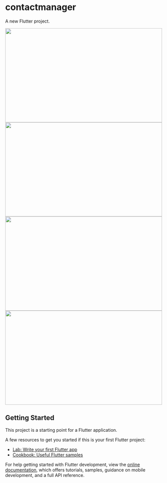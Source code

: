 # contactmanager

A new Flutter project.

<div align='left'>
    <img src='https://github.com/shervinbdndev/MERN-Contact-Manager/blob/Windows/images/main.png' width='500' , height=300></img>
    <br>
    <img src='https://github.com/shervinbdndev/MERN-Contact-Manager/blob/Windows/images/create.png' width='500' , height=300></img>
    <br>
    <img src='https://github.com/shervinbdndev/MERN-Contact-Manager/blob/Windows/images/info.png' width='500' , height=300></img>
    <br>
    <img src='https://github.com/shervinbdndev/MERN-Contact-Manager/blob/Windows/images/edit.png' width='500' , height=300></img>
    <br>
</div>

## Getting Started

This project is a starting point for a Flutter application.

A few resources to get you started if this is your first Flutter project:

- [Lab: Write your first Flutter app](https://docs.flutter.dev/get-started/codelab)
- [Cookbook: Useful Flutter samples](https://docs.flutter.dev/cookbook)

For help getting started with Flutter development, view the 
[online documentation](https://docs.flutter.dev/), which offers tutorials,
samples, guidance on mobile development, and a full API reference.
